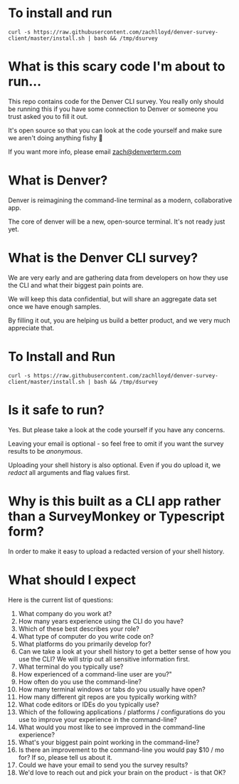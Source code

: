 # To install and run

`curl -s https://raw.githubusercontent.com/zachlloyd/denver-survey-client/master/install.sh | bash && /tmp/dsurvey`

# What is this scary code I'm about to run...

This repo contains code for the Denver CLI survey.  You really only should be running this if you have some connection to Denver or someone you trust asked you to fill it out.

It's open source so that you can look at the code yourself and make sure we aren't doing anything fishy 🐠

If you want more info, please email zach@denverterm.com

# What is Denver?
Denver is reimagining the command-line terminal as a modern, collaborative app.  

The core of denver will be a new, open-source terminal.  It's not ready just yet.

# What is the Denver CLI survey?
We are very early and are gathering data from developers on how they use the CLI and what their biggest pain points are.

We will keep this data confidential, but will share an aggregate data set once we have enough samples.

By filling it out, you are helping us build a better product, and we very much appreciate that.

# To Install and Run

`curl -s https://raw.githubusercontent.com/zachlloyd/denver-survey-client/master/install.sh | bash && /tmp/dsurvey`

# Is it safe to run?

Yes.  But please take a look at the code yourself if you have any concerns.

Leaving your email is optional - so feel free to omit if you want the survey results to be *anonymous*.

Uploading your shell history is also optional.  Even if you do upload it, we *redact* all arguments and flag values first.

# Why is this built as a CLI app rather than a SurveyMonkey or Typescript form?

In order to make it easy to upload a redacted version of your shell history.

# What should I expect

Here is the current list of questions:
1. What company do you work at?
2. How many years experience using the CLI do you have?
3. Which of these best describes your role?
4. What type of computer do you write code on?
5. What platforms do you primarily develop for?
6. Can we take a look at your shell history to get a better sense of how you use the CLI? We will strip out all sensitive information first.
7. What terminal do you typically use?
8. How experienced of a command-line user are you?"
9. How often do you use the command-line?
10. How many terminal windows or tabs do you usually have open?
11. How many different git repos are you typically working with?
12. What code editors or IDEs do you typically use?
13. Which of the following applications / platforms / configurations do you use to improve your experience in the command-line?
14. What would you most like to see improved in the command-line experience?
15. What's your biggest pain point working in the command-line?
16. Is there an improvement to the command-line you would pay $10 / mo for?  If so, please tell us about it.
17. Could we have your email to send you the survey results?
18. We'd love to reach out and pick your brain on the product - is that OK?
